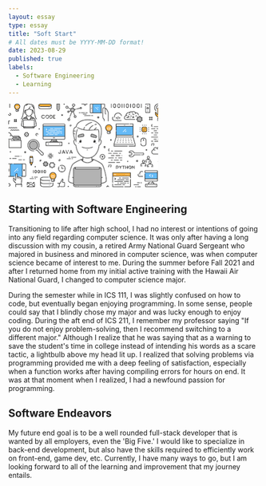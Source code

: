 ```yaml
---
layout: essay
type: essay
title: "Soft Start"
# All dates must be YYYY-MM-DD format!
date: 2023-08-29
published: true
labels:
  - Software Engineering
  - Learning
---
```


<img width="300px" class="rounded float-start pe-4" src="../img/SoftwareEngineer.png">

## Starting with Software Engineering

Transitioning to life after high school, I had no interest or intentions of going into any field regarding computer science. It was only after having a long discussion with my cousin, a retired Army National Guard Sergeant who majored in business and minored in computer science, was when computer science became of interest to me. During the summer before Fall 2021 and after I returned home from my initial active training with the Hawaii Air National Guard, I changed to computer science major.

During the semester while in ICS 111, I was slightly confused on how to code, but eventually began enjoying programming. In some sense, people could say that I blindly chose my major and was lucky enough to enjoy coding. During the aft end of ICS 211, I remember my professor saying "If you do not enjoy problem-solving, then I recommend switching to a different major." Although I realize that he was saying that as a warning to save the student's time in college instead of intending his words as a scare tactic, a lightbulb above my head lit up. I realized that solving problems via programming provided me with a deep feeling of satisfaction, especially when a function works after having compiling errors for hours on end. It was at that moment when I realized, I had a newfound passion for programming.


## Software Endeavors

My future end goal is to be a well rounded full-stack developer that is wanted by all employers, even the 'Big Five.' I would like to specialize in back-end development, but also have the skills required to efficiently work on front-end, game dev, etc. Currently, I have many ways to go, but I am looking forward to all of the learning and improvement that my journey entails.
